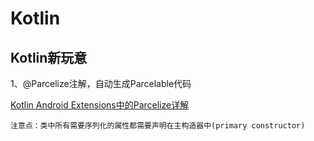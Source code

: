 # Kotlin

## Kotlin新玩意

1、@Parcelize注解，自动生成Parcelable代码

[Kotlin Android Extensions中的Parcelize详解](https://www.jianshu.com/p/89fecd24ba94)

    注意点：类中所有需要序列化的属性都需要声明在主构造器中(primary constructor)